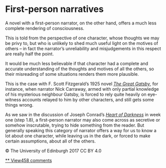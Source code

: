 # First-person narratives

A novel with a first-person narrator, on the other hand, offers a much less complete rendering of consciousness.

This is told from the perspective of one character, whose thoughts we may be privy to, but who is unlikely to shed much useful light on the motives of others – in fact the narrator’s unreliability and misjudgements in this respect are really half the point.

It would be much less believable if that character had a complete and accurate understanding of the thoughts and motives of all the others, so their misreading of some situations renders them more plausible.

This is the case with F. Scott Fitzgerald’s 1925 novel [*The Great Gatsby*](https://en.wikipedia.org/wiki/The_Great_Gatsby), for instance, when narrator Nick Carraway, armed with only partial knowledge of his mysterious neighbour Gatsby, is forced to rely quite heavily on eye-witness accounts relayed to him by other characters, and still gets some things wrong.

As we saw in the discussion of Joseph Conrad’s [*Heart of Darkness*](https://en.wikipedia.org/wiki/Heart_of_Darkness) in week one (step 1.8), a first-person narrator may also come across as secretive or somehow inscrutable, trying to hide something from the reader. But generally speaking this category of narrator offers a way for us to know a lot about one character, while leaving us in the dark, or forced to make certain assumptions, about all of the others.

© The University of Edinburgh 2017 CC BY 4.0

[** View458 comments](https://www.futurelearn.com/courses/how-to-read-a-novel/1/steps/185490#fl-comments)

